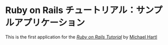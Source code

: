 
# Ruby on Rails チュートリアル：サンプルアプリケーション

This is the first application for the [*Ruby on Rails Tutorial*](http://railstutorial.jp)
by [Michael Hartl](http://michaelhartl.com)
